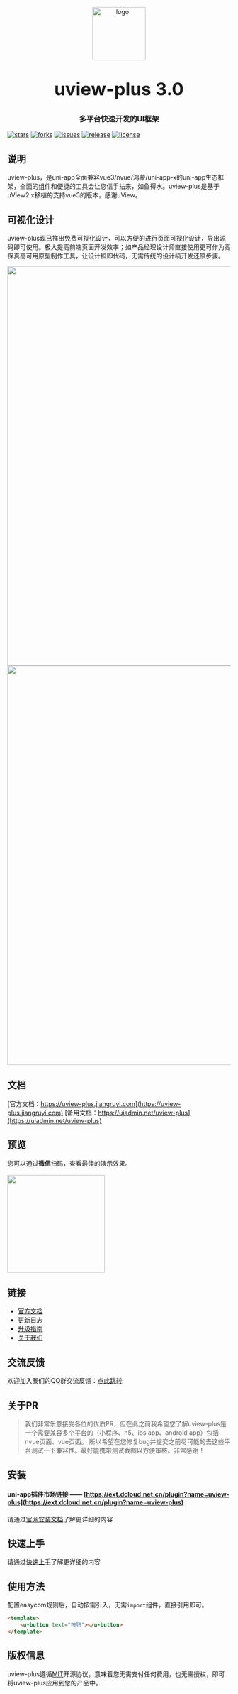 <p align="center">
    <img alt="logo" src="https://uiadmin.net/uview-plus/common/logo.png" width="120" height="120" style="margin-bottom: 10px;">
</p>
<h3 align="center" style="margin: 30px 0 30px;font-weight: bold;font-size:40px;">uview-plus 3.0</h3>
<h3 align="center">多平台快速开发的UI框架</h3>

[![stars](https://img.shields.io/github/stars/ijry/uview-plus?style=flat-square&logo=GitHub)](https://github.com/ijry/uview-plus)
[![forks](https://img.shields.io/github/forks/ijry/uview-plus?style=flat-square&logo=GitHub)](https://github.com/ijry/uview-plus)
[![issues](https://img.shields.io/github/issues/ijry/uview-plus?style=flat-square&logo=GitHub)](https://github.com/ijry/uview-plus/issues)
[![release](https://img.shields.io/github/v/release/ijry/uview-plus?style=flat-square)](https://gitee.com/jry/uview-plus/releases)
[![license](https://img.shields.io/github/license/ijry/uview-plus?style=flat-square)](https://en.wikipedia.org/wiki/MIT_License)

## 说明

uview-plus，是uni-app全面兼容vue3/nvue/鸿蒙/uni-app-x的uni-app生态框架，全面的组件和便捷的工具会让您信手拈来，如鱼得水。uview-plus是基于uView2.x移植的支持vue3的版本，感谢uView。

## 可视化设计

uview-plus现已推出免费可视化设计，可以方便的进行页面可视化设计，导出源码即可使用。极大提高前端页面开发效率；如产品经理设计师直接使用更可作为高保真高可用原型制作工具，让设计稿即代码，无需传统的设计稿开发还原步骤。

<img src="https://s3.bmp.ovh/imgs/2024/11/24/fd58d00071e6e5df.png" width="900" height="auto" >
<img src="https://s3.bmp.ovh/imgs/2024/11/24/8e85a519fe627fb1.png" width="900" height="auto" >


## 文档
[官方文档：https://uview-plus.jiangruyi.com](https://uview-plus.jiangruyi.com)
[备用文档：https://uiadmin.net/uview-plus](https://uiadmin.net/uview-plus)


## 预览

您可以通过**微信**扫码，查看最佳的演示效果。
<br>
<br>
<img src="https://uview-plus.jiangruyi.com/common/h5_qrcode.png" width="220" height="220" >

## 链接

- [官方文档](https://uview-plus.jiangruyi.com)
- [更新日志](https://uview-plus.jiangruyi.com/components/changelog.html)
- [升级指南](https://uview-plus.jiangruyi.com/components/changeGuide.html)
- [关于我们](https://uview-plus.jiangruyi.com/cooperation/about.html)

## 交流反馈

欢迎加入我们的QQ群交流反馈：[点此跳转](https://uview-plus.jiangruyi.com/components/addQQGroup.html)

## 关于PR

> 我们非常乐意接受各位的优质PR，但在此之前我希望您了解uview-plus是一个需要兼容多个平台的（小程序、h5、ios app、android app）包括nvue页面、vue页面。
> 所以希望在您修复bug并提交之前尽可能的去这些平台测试一下兼容性。最好能携带测试截图以方便审核。非常感谢！

## 安装

#### **uni-app插件市场链接** —— [https://ext.dcloud.net.cn/plugin?name=uview-plus](https://ext.dcloud.net.cn/plugin?name=uview-plus)

请通过[官网安装文档](https://uview-plus.jiangruyi.com/components/install.html)了解更详细的内容

## 快速上手

请通过[快速上手](https://uview-plus.jiangruyi.com/components/quickstart.html)了解更详细的内容

## 使用方法
配置easycom规则后，自动按需引入，无需`import`组件，直接引用即可。

```html
<template>
	<u-button text="按钮"></u-button>
</template>
```

## 版权信息
uview-plus遵循[MIT](https://en.wikipedia.org/wiki/MIT_License)开源协议，意味着您无需支付任何费用，也无需授权，即可将uview-plus应用到您的产品中。

